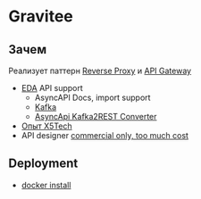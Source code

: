 # Gravitee

## Зачем

Реализует паттерн [Reverse Proxy](../../../arch/pattern/pattern.proxy.reverse.md) и [API Gateway](../../../api/api.gateway.md)

- [EDA](../../../arch/style/eda.md) API support
	- AsyncAPI Docs, import support
	- [Kafka](../messagebus/kafka.md)
	- [AsyncApi Kafka2REST Converter](https://landing.gravitee.io/gravitee-bootcamp-eda-architecture?utm_medium=email&_hsmi=220813766&_hsenc=p2ANqtz--aQoEpx3MGQeHmqGtkB0aZcSlSWvGMWioDX4a1TQ8BeTnYylQp6bHhEOssHTkOztkmzCHAqgnTIJb2SUh9e_XaJU-Mrw&utm_content=220813766&utm_source=hs_automation)
- [Опыт X5Tech](https://habr.com/ru/companies/X5Tech/articles/543324/)
- API designer [commercial only, too much cost](https://www.gravitee.io/platform/api-designer)

## Deployment

- [docker install](https://medium.com/graviteeio/getting-gravitee-io-api-management-platform-up-and-running-on-a-local-machine-9408d07221e6)